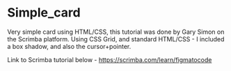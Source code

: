 # Simple_card

Very simple card using HTML/CSS, this tutorial was done by Gary Simon on the Scrimba platform.
Using CSS Grid, and standard HTML/CSS - I included a box shadow, and also the cursor+pointer.

Link to Scrimba tutorial below -
https://scrimba.com/learn/figmatocode
